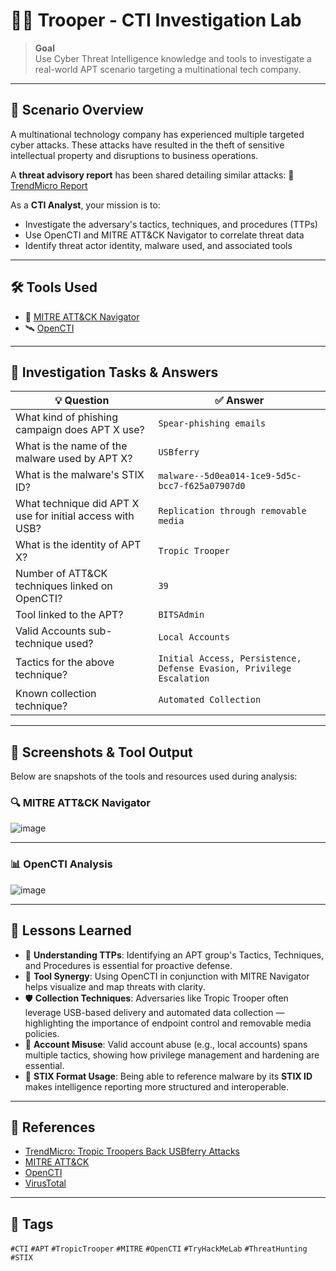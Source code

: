 # 🕵️‍♂️ Trooper - CTI Investigation Lab

> **Goal**  
> Use Cyber Threat Intelligence knowledge and tools to investigate a real-world APT scenario targeting a multinational tech company.

---

## 📘 Scenario Overview

A multinational technology company has experienced multiple targeted cyber attacks. These attacks have resulted in the theft of sensitive intellectual property and disruptions to business operations.

A **threat advisory report** has been shared detailing similar attacks:
🔗 [TrendMicro Report](https://www.trendmicro.com/en_us/research/20/e/tropic-troopers-back-usbferry-attack-targets-air-gapped-environments.html)

As a **CTI Analyst**, your mission is to:

- Investigate the adversary's tactics, techniques, and procedures (TTPs)
- Use OpenCTI and MITRE ATT&CK Navigator to correlate threat data
- Identify threat actor identity, malware used, and associated tools

---

## 🛠️ Tools Used

- 🧠 [MITRE ATT&CK Navigator](https://mitre-attack.github.io/attack-navigator/)
- 🛰️ [OpenCTI](https://www.opencti.io/)

---

## 🧩 Investigation Tasks & Answers

| 💡 Question | ✅ Answer |
|------------|----------|
| What kind of phishing campaign does APT X use? | `Spear-phishing emails` |
| What is the name of the malware used by APT X? | `USBferry` |
| What is the malware's STIX ID? | `malware--5d0ea014-1ce9-5d5c-bcc7-f625a07907d0` |
| What technique did APT X use for initial access with USB? | `Replication through removable media` |
| What is the identity of APT X? | `Tropic Trooper` |
| Number of ATT&CK techniques linked on OpenCTI? | `39` |
| Tool linked to the APT? | `BITSAdmin` |
| Valid Accounts sub-technique used? | `Local Accounts` |
| Tactics for the above technique? | `Initial Access, Persistence, Defense Evasion, Privilege Escalation` |
| Known collection technique? | `Automated Collection` |

---

## 📸 Screenshots & Tool Output

Below are snapshots of the tools and resources used during analysis:

### 🔍 MITRE ATT&CK Navigator

![image](https://github.com/user-attachments/assets/ef619bc3-bc11-4c1c-9e3c-b4074c95b7ba)

---

### 📊 OpenCTI Analysis

![image](https://github.com/user-attachments/assets/f9affb9f-8ef8-4524-96ea-6f76bb794c3c)

---

## 🧠 Lessons Learned

- 🧩 **Understanding TTPs**: Identifying an APT group's Tactics, Techniques, and Procedures is essential for proactive defense.
- 🧰 **Tool Synergy**: Using OpenCTI in conjunction with MITRE Navigator helps visualize and map threats with clarity.
- 🛡️ **Collection Techniques**: Adversaries like Tropic Trooper often leverage USB-based delivery and automated data collection — highlighting the importance of endpoint control and removable media policies.
- 🔐 **Account Misuse**: Valid account abuse (e.g., local accounts) spans multiple tactics, showing how privilege management and hardening are essential.
- 🧷 **STIX Format Usage**: Being able to reference malware by its **STIX ID** makes intelligence reporting more structured and interoperable.

---

## 📎 References

- [TrendMicro: Tropic Troopers Back USBferry Attacks](https://www.trendmicro.com/en_us/research/20/e/tropic-troopers-back-usbferry-attack-targets-air-gapped-environments.html)
- [MITRE ATT&CK](https://attack.mitre.org/)
- [OpenCTI](https://www.opencti.io/)
- [VirusTotal](https://www.virustotal.com/)

---

## 🧷 Tags

`#CTI` `#APT` `#TropicTrooper` `#MITRE` `#OpenCTI` `#TryHackMeLab` `#ThreatHunting` `#STIX`

